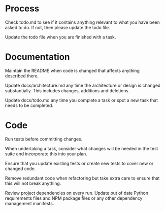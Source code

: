 # Process

Check todo.md to see if it contains anything relevant to what you have been asked to do. If not, then please update the todo file.

Update the todo file when you are finished with a task.

# Documentation 

Maintain the README when code is changed that affects anything described there.

Update docs/architecture.md any time the architecture or design is changed substantially. This includes changes, additions and deletions.

Update docs/todo.md any time you complete a task or spot a new task that needs to be completed.

# Code

Run tests before committing changes.

When undertaking a task, consider what changes will be needed in the test suite and incorporate this into your plan.

Ensure that you update existing tests or create new tests to cover new or changed code.

Remove redundant code when refactoring but take extra care to ensure that this will not break anything.

Review project dependencies on every run. Update out of date Python requirements files and NPM package files or any other dependency management manifests.
